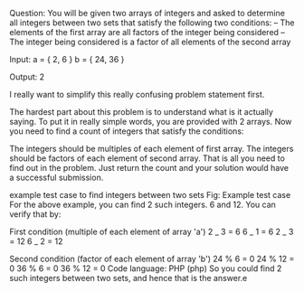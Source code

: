 Question: You will be given two arrays of integers and asked to determine all integers between two sets that satisfy the following two conditions:
– The elements of the first array are all factors of the integer being considered
– The integer being considered is a factor of all elements of the second array

Input:
a = { 2, 6 }
b = { 24, 36 }

Output:
2

I really want to simplify this really confusing problem statement first.

The hardest part about this problem is to understand what is it actually saying. To put it in really simple words, you are provided with 2 arrays. Now you need to find a count of integers that satisfy the conditions:

The integers should be multiples of each element of first array.
The integers should be factors of each element of second array.
That is all you need to find out in the problem. Just return the count and your solution would have a successful submission.

example test case to find integers between two sets
Fig: Example test case
For the above example, you can find 2 such integers. 6 and 12. You can verify that by:

First condition (multiple of each element of array 'a')
2 _ 3 = 6
6 _ 1 = 6
2 _ 3 = 12
6 _ 2 = 12

Second condition (factor of each element of array 'b')
24 % 6 = 0
24 % 12 = 0
36 % 6 = 0
36 % 12 = 0
Code language: PHP (php)
So you could find 2 such integers between two sets, and hence that is the answer.e